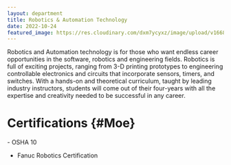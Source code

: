 ```yaml
---
layout: department
title: Robotics & Automation Technology
date: 2022-10-24
featured_image: https://res.cloudinary.com/dxm7ycyxz/image/upload/v1668016860/2022/04/finn-whelen-A7658fvN2cU-unsplash-1-1536x1024_tdp2nu.jpg
---
```


Robotics and Automation technology is for those who want endless career opportunities in the software, robotics and engineering fields. Robotics is full of exciting projects, ranging from 3-D printing prototypes to engineering controllable electronics and circuits that incorporate sensors, timers, and switches. With a hands-on and theoretical curriculum, taught by leading industry instructors, students will come out of their four-years with all the expertise and creativity needed to be successful in any career.

# Certifications {#Moe}
<div class="something" markdown="1"> 
 </div>
- OSHA 10

- Fanuc Robotics Certification

